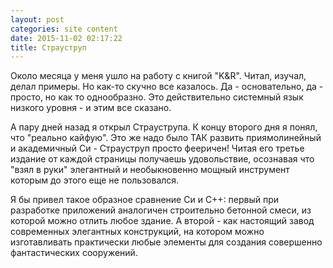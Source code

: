 ```yaml
---
layout: post
categories: site content
date: 2015-11-02 02:17:22
title: Страуструп
---
```

Около месяца у меня ушло на работу с книгой "K&R". Читал, изучал, делал примеры. Но как-то 
скучно все казалось. Да - основательно, да - просто, но как то однообразно. Это действительно 
системный язык низкого уровня - и этим все сказано.

А пару дней назад я открыл Страуструпа. К концу второго дня я понял, что "реально кайфую". Это 
же надо было ТАК развить приямолинейный и академичный Си - Страуструп просто фееричен! 
Читая его третье издание от каждой страницы получаешь удовольствие, осознавая что "взял в 
руки" элегантный и необыкновенно мощный инструмент которым до этого еще не пользовался.

Я бы привел такое образное сравнение Си и С++: первый при разработке приложений аналогичен 
строительно бетонной смеси, из которой можно отлить любое здание. А второй - как настоящий 
завод современных элегантных конструкций, на котором можно изготавливать практически 
любые элементы для создания совершенно фантастических сооружений.


